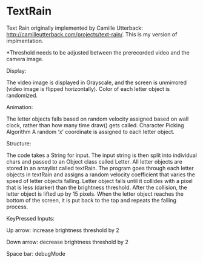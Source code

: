 # TextRain

Text Rain originally implemented by Camille Utterback: http://camilleutterback.com/projects/text-rain/.
This is my version of implmentation.

*Threshold needs to be adjusted between the prerecorded video and the camera image.

Display:

The video image is displayed in Grayscale, and the screen is unmirrored (video image is flipped horizontally). Color of each letter object is randomized.

Animation:

The letter objects falls based on random velocity assigned based on wall clock, rather than how many time draw() gets called.
Character Picking Algorithm
A random ‘x’ coordinate is assigned to each letter object.

Structure:

The code takes a String for input.
The input string is then split into individual chars and passed to an Object class called Letter.
All letter objects are stored in an arraylist called textRain.
The program goes through each letter objects in textRain and assigns a random velocity coefficient that varies the speed of letter objects falling.
Letter object falls until it collides with a pixel that is less (darker) than the brightness threshold.
After the collision, the letter object is lifted up by 15 pixels.
When the letter object reaches the bottom of the screen, it is put back to the top and repeats the falling process.

KeyPressed Inputs:

Up arrow: increase brightness threshold by 2 

Down arrow: decrease brightness threshold by 2

Space bar: debugMode
